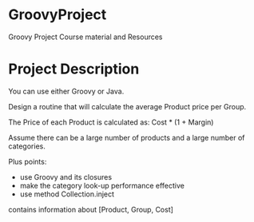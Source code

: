 # GroovyProject
Groovy Project Course material and Resources

# Project Description

You can use either Groovy or Java.

Design a routine that will calculate the average Product price per Group.

The Price of each Product is calculated as:
Cost * (1 + Margin)

Assume there can be a large number of products and a large number of categories.

Plus points:
- use Groovy and its closures
- make the category look-up performance effective
- use method Collection.inject

contains information about [Product, Group, Cost]
